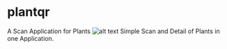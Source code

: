 # plantqr

A Scan Application for Plants
![alt text](https://github.com/[Akhileshsuvarna]/[plant_qr]/blob/[assets]/screenshoot1.jpg?raw=true)
Simple Scan and Detail of Plants in one Application.
